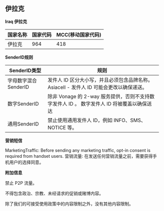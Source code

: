 ## 伊拉克

__Iraq   伊拉克__

| 国家名称 | 国家代码 | MCC(移动国家代码) |
|------|------|-------------|
| 伊拉克  | 964  | 418         |

__SenderID规则__

| SenderID类型     | 规则                                                        |
|----------------|-----------------------------------------------------------|
| 字母数字混合SenderID | 发件人 ID 区分大小写，并且必须包含品牌名称。Asiacell - 发件人 ID 可能会更改以确保递送。     |
| 数字SenderID     | 除非 Vonage 的 2-way 服务提供，否则不支持数字发件人 ID 。 数字发件人 ID 将被覆盖以确保送达 |
| 通用SenderID     | 禁止使用通用发件人 ID，例如 INFO、SMS、NOTICE 等。                        |


__营销短信__

MarketingTraffic: Before sending any marketing traffic, opt-in consent is required from handset users.
营销流量: 在发送任何营销流量之前，需要获得手机用户的选择同意。

__附加信息__

禁止 P2P 流量。

不得包含政治、宗教、未经请求的促销或赌博内容。

除了我们的可接受使用政策中的内容限制之外，没有其他内容限制。


